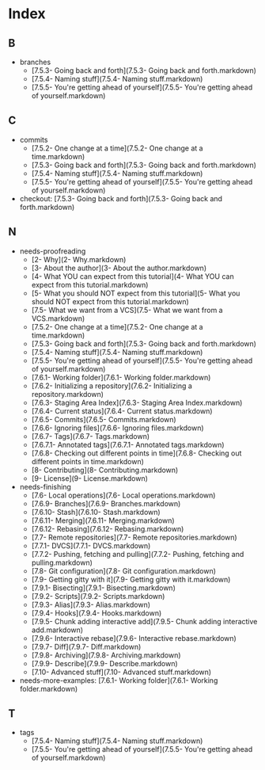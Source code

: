 # Index

## B

- branches
    - [7.5.3- Going back and forth](7.5.3- Going back and forth.markdown)
    - [7.5.4- Naming stuff](7.5.4- Naming stuff.markdown)
    - [7.5.5- You're getting ahead of yourself](7.5.5- You're getting ahead of yourself.markdown)

## C

- commits
    - [7.5.2- One change at a time](7.5.2- One change at a time.markdown)
    - [7.5.3- Going back and forth](7.5.3- Going back and forth.markdown)
    - [7.5.4- Naming stuff](7.5.4- Naming stuff.markdown)
    - [7.5.5- You're getting ahead of yourself](7.5.5- You're getting ahead of yourself.markdown)
- checkout: [7.5.3- Going back and forth](7.5.3- Going back and forth.markdown)

## N

- needs-proofreading
    - [2- Why](2- Why.markdown)
    - [3- About the author](3- About the author.markdown)
    - [4- What YOU can expect from this tutorial](4- What YOU can expect from this tutorial.markdown)
    - [5- What you should NOT expect from this tutorial](5- What you should NOT expect from this tutorial.markdown)
    - [7.5- What we want from a VCS](7.5- What we want from a VCS.markdown)
    - [7.5.2- One change at a time](7.5.2- One change at a time.markdown)
    - [7.5.3- Going back and forth](7.5.3- Going back and forth.markdown)
    - [7.5.4- Naming stuff](7.5.4- Naming stuff.markdown)
    - [7.5.5- You're getting ahead of yourself](7.5.5- You're getting ahead of yourself.markdown)
    - [7.6.1- Working folder](7.6.1- Working folder.markdown)
    - [7.6.2- Initializing a repository](7.6.2- Initializing a repository.markdown)
    - [7.6.3- Staging Area  Index](7.6.3- Staging Area  Index.markdown)
    - [7.6.4- Current status](7.6.4- Current status.markdown)
    - [7.6.5- Commits](7.6.5- Commits.markdown)
    - [7.6.6- Ignoring files](7.6.6- Ignoring files.markdown)
    - [7.6.7- Tags](7.6.7- Tags.markdown)
    - [7.6.7.1- Annotated tags](7.6.7.1- Annotated tags.markdown)
    - [7.6.8- Checking out different points in time](7.6.8- Checking out different points in time.markdown)
    - [8- Contributing](8- Contributing.markdown)
    - [9- License](9- License.markdown)
- needs-finishing
    - [7.6- Local operations](7.6- Local operations.markdown)
    - [7.6.9- Branches](7.6.9- Branches.markdown)
    - [7.6.10- Stash](7.6.10- Stash.markdown)
    - [7.6.11- Merging](7.6.11- Merging.markdown)
    - [7.6.12- Rebasing](7.6.12- Rebasing.markdown)
    - [7.7- Remote repositories](7.7- Remote repositories.markdown)
    - [7.7.1- DVCS](7.7.1- DVCS.markdown)
    - [7.7.2- Pushing, fetching and pulling](7.7.2- Pushing, fetching and pulling.markdown)
    - [7.8- Git configuration](7.8- Git configuration.markdown)
    - [7.9- Getting gitty with it](7.9- Getting gitty with it.markdown)
    - [7.9.1- Bisecting](7.9.1- Bisecting.markdown)
    - [7.9.2- Scripts](7.9.2- Scripts.markdown)
    - [7.9.3- Alias](7.9.3- Alias.markdown)
    - [7.9.4- Hooks](7.9.4- Hooks.markdown)
    - [7.9.5- Chunk adding  interactive add](7.9.5- Chunk adding  interactive add.markdown)
    - [7.9.6- Interactive rebase](7.9.6- Interactive rebase.markdown)
    - [7.9.7- Diff](7.9.7- Diff.markdown)
    - [7.9.8- Archiving](7.9.8- Archiving.markdown)
    - [7.9.9- Describe](7.9.9- Describe.markdown)
    - [7.10- Advanced stuff](7.10- Advanced stuff.markdown)
- needs-more-examples: [7.6.1- Working folder](7.6.1- Working folder.markdown)

## T

- tags
    - [7.5.4- Naming stuff](7.5.4- Naming stuff.markdown)
    - [7.5.5- You're getting ahead of yourself](7.5.5- You're getting ahead of yourself.markdown)

